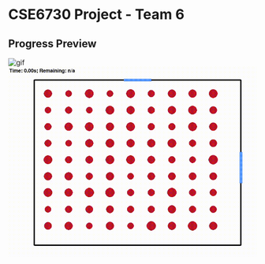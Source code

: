 # CSE6730 Project - Team 6

## Progress Preview

![gif](report/media/v0.2_1.gif)
![gif](report/media/v0.2_2.gif)
